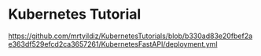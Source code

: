 # Kubernetes Tutorial



https://github.com/mrtyildiz/KubernetesTutorials/blob/b330ad83e20fbef2ae363df529efcd2ca3657261/KubernetesFastAPI/deployment.yml
